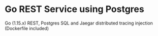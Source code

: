 # Go REST Service using Postgres
Go (1.15.x) REST, Postgres SQL and Jaegar distributed tracing injection (Dockerfile included)
